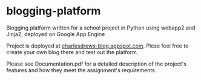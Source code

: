blogging-platform
=================

Blogging platform written for a school project in Python using webapp2 and Jinja2, deployed on Google App Engine

Project is deployed at [charlesdrews-blog.appspot.com](http://charlesdrews-blog.appspot.com/). Plese feel free to create your own blog there and test out the platform.

Please see Documentation.pdf for a detailed description of the project's features and how they meet the assignment's requirements.
